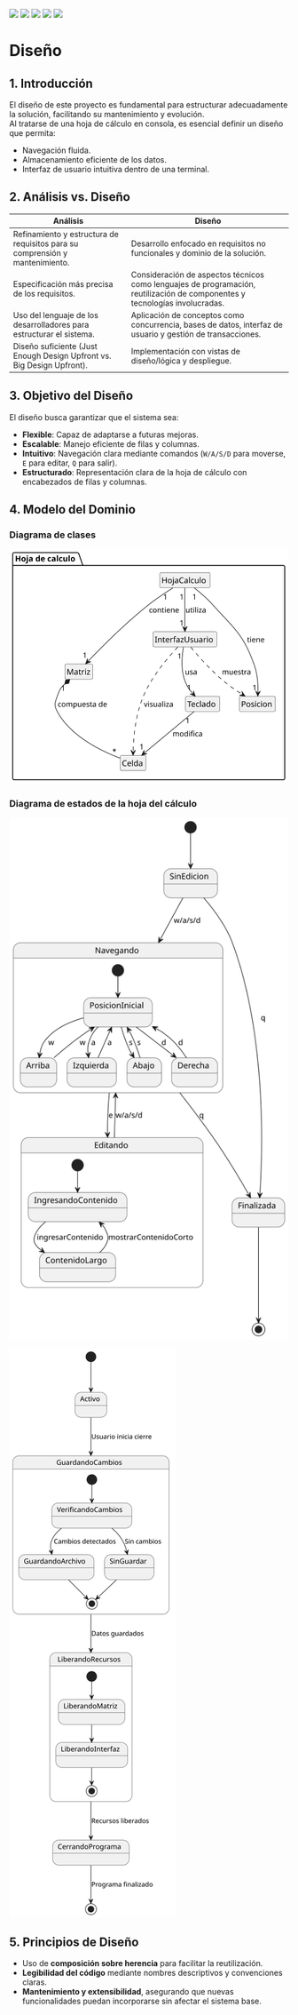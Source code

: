 [![](https://img.shields.io/badge/-Inicio-FFF?style=flat&logo=Emlakjet&logoColor=black)](/README.md) [![](https://img.shields.io/badge/-Entrega_1-FFF?style=flat&logo=openstreetmap&logoColor=black)](/documentos/entregas.d.md) [![](https://img.shields.io/badge/-Entrega_2-FFF?style=flat&logo=openstreetmap&logoColor=black)](/documentos/entregas.dM.md)  [![](https://img.shields.io/badge/-Entrega_3-FFF?style=flat&logo=openstreetmap&logoColor=black)](/documentos/entregas.dOO.md)  [![](https://img.shields.io/badge/-Entrega_4-FFF?style=flat&logo=openstreetmap&logoColor=black)]()


# Diseño

## 1. Introducción
El diseño de este proyecto es fundamental para estructurar adecuadamente la solución, facilitando su mantenimiento y evolución.  
Al tratarse de una hoja de cálculo en consola, es esencial definir un diseño que permita:  

- Navegación fluida.  
- Almacenamiento eficiente de los datos.  
- Interfaz de usuario intuitiva dentro de una terminal.  

## 2. Análisis vs. Diseño

| **Análisis** | **Diseño** |
|-------------|----------|
| Refinamiento y estructura de requisitos para su comprensión y mantenimiento. | Desarrollo enfocado en requisitos no funcionales y dominio de la solución. |
| Especificación más precisa de los requisitos. | Consideración de aspectos técnicos como lenguajes de programación, reutilización de componentes y tecnologías involucradas. |
| Uso del lenguaje de los desarrolladores para estructurar el sistema. | Aplicación de conceptos como concurrencia, bases de datos, interfaz de usuario y gestión de transacciones. |
| Diseño suficiente (Just Enough Design Upfront vs. Big Design Upfront). | Implementación con vistas de diseño/lógica y despliegue. |

## 3. Objetivo del Diseño
El diseño busca garantizar que el sistema sea:  

- **Flexible**: Capaz de adaptarse a futuras mejoras.  
- **Escalable**: Manejo eficiente de filas y columnas.  
- **Intuitivo**: Navegación clara mediante comandos (`W/A/S/D` para moverse, `E` para editar, `Q` para salir).  
- **Estructurado**: Representación clara de la hoja de cálculo con encabezados de filas y columnas.  

## 4. Modelo del Dominio

### Diagrama de clases

![Diagrama de clases](/images/modelosUML/DiagramaClases.svg)

### Diagrama de estados de la hoja del cálculo

![Diagrama de Estados](/images/modelosUML/DiagramaEstados.svg)

![Diagrama de estado](/images/modelosUML/FinalizarHojaCalculo.svg)

## 5. Principios de Diseño
- Uso de **composición sobre herencia** para facilitar la reutilización.  
- **Legibilidad del código** mediante nombres descriptivos y convenciones claras.  
- **Mantenimiento y extensibilidad**, asegurando que nuevas funcionalidades puedan incorporarse sin afectar el sistema base.  
